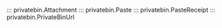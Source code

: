 ::: privatebin.Attachment
::: privatebin.Paste
::: privatebin.PasteReceipt
::: privatebin.PrivateBinUrl
